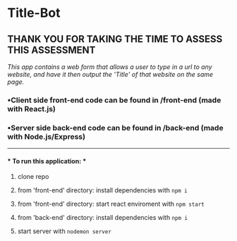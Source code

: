 # Title-Bot

## THANK YOU FOR TAKING THE TIME TO ASSESS THIS ASSESSMENT

*This app contains a web form that allows a user to type in a url to any website, and have it then output the 'Title' of that website on the same page.*

### •Client side front-end code can be found in /front-end (made with React.js)

### •Server side back-end code can be found in /back-end (made with Node.js/Express)

---

#### * To run this application: *

1. clone repo

2. from 'front-end' directory: install dependencies with `npm i`

3. from 'front-end' directory: start react enviroment with `npm start`

4. from 'back-end' directory: install dependencies with `npm i`

5. start server with `nodemon server`
